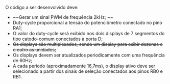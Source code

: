 
O código a ser desenvolvido deve: 

* ~~Gerar um sinal PWM de frequência 2kHz; ~~
* Duty-cycle proporcional a tensão do potenciômetro conectado no pino RA1;
* O valor do duty-cycle será exibido nos dois displays de 7 segmentos do tipo catodo-comum conectados à porta D;
* ~~Os displays são multiplexados, sendo um display para exibir dezenas e o outro as unidades;~~
* Os displays devem ser atualizados periodicamente com uma frequência de 60Hz;
* A cada período (aproximadamente 16,7ms), o display ativo deve ser selecionado a partir dos sinais de seleção conectados aos pinos RB0 e RB1.
